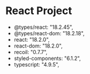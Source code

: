 # React Project

- @types/react: "18.2.45",
- @types/react-dom: "18.2.18",
- react: "18.2.0",
- react-dom: "18.2.0",
- recoil: "0.7.7",
- styled-components: "6.1.2",
- typescript: "4.9.5",
